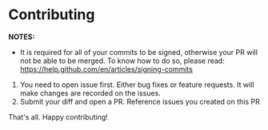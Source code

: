 # Contributing

**NOTES:**
* It is required for all of your commits to be signed, otherwise your PR will not be able to be merged. To know how to do so, please read: https://help.github.com/en/articles/signing-commits

1. You need to open issue first. Either bug fixes or feature requests. It will make changes are recorded on the issues.
2. Submit your diff and open a PR. Reference issues you created on this PR

That's all. Happy contributing!